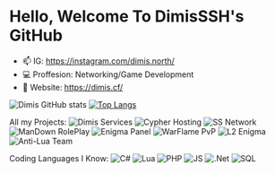 # Hello, Welcome To DimisSSH's GitHub #
- 📫 IG: https://instagram.com/dimis.north/
- 💻 Proffesion: Networking/Game Development
- 📵 Website: https://dimis.cf/


![Dimis GitHub stats](https://github-readme-stats.vercel.app/api?username=DimisSSH&show_icons=true&theme=radical)
[![Top Langs](https://github-readme-stats.vercel.app/api/top-langs/?username=DimisSSH&layout=compact)](https://github.com/anuraghazra/github-readme-stats)


All my Projects: 
![Dimis Services](https://img.shields.io/badge/DIMIS-SERVICES-red?style=for-the-badge&logo=DBs&logoColor=white)
![Cypher Hosting](https://img.shields.io/badge/CYPHER-HOST-blue?style=for-the-badge&logo=DBs&logoColor=white)
![SS Network](https://img.shields.io/badge/SS-NETWORK-black?style=for-the-badge&logo=DBs&logoColor=white)
![ManDown RolePlay](https://img.shields.io/badge/MANDOWN-RP-orange?style=for-the-badge&logo=DBs&logoColor=white)
![Enigma Panel](https://img.shields.io/badge/ENIGMA-PANEL-yellow?style=for-the-badge&logo=DBs&logoColor=white)
![WarFlame PvP](https://img.shields.io/badge/WARFLAME-PVP-red?style=for-the-badge&logo=DBs&logoColor=white)
![L2 Enigma](https://img.shields.io/badge/L2-ENIGMA-green?style=for-the-badge&logo=DBs&logoColor=white)
![Anti-Lua Team](https://img.shields.io/badge/ANTILUA-DEV-black?style=for-the-badge&logo=DBs&logoColor=white)




Coding Languages I Know:
![C#](https://img.shields.io/badge/c%23-%23239120.svg?style=for-the-badge&logo=c-sharp&logoColor=white)
![Lua](https://img.shields.io/badge/lua-%232C2D72.svg?style=for-the-badge&logo=lua&logoColor=white)
![PHP](https://img.shields.io/badge/php-%23777BB4.svg?style=for-the-badge&logo=php&logoColor=white)
![JS](https://img.shields.io/badge/JS-%23777BB4.svg?style=for-the-badge&logo=js&logoColor=white)
![.Net](https://img.shields.io/badge/.NET-5C2D91?style=for-the-badge&logo=.net&logoColor=white)
![SQL](https://img.shields.io/badge/DB-SQL-green?style=for-the-badge&logo=DBs&logoColor=white)
